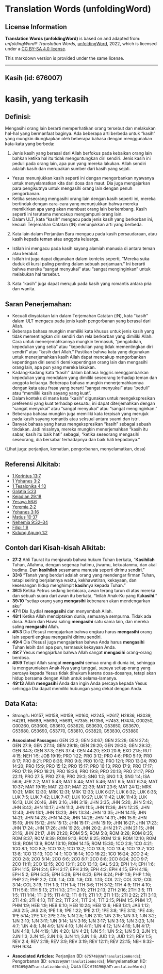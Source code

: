 # Translation Words (unfoldingWord)

## License Information

**Translation Words (unfoldingWord)** is based on and adapted from: _unfoldingWord® Translation Words_, [unfoldingWord](https://unfoldingword.org/utw), 2022, which is licensed under a [CC BY-SA 4.0 license](https://creativecommons.org/licenses/by-sa/4.0/legalcode.en).

This markdown version is provided under the same license.



--------------------------------

## Kasih (id: 676007)

kasih, yang terkasih
====================

Definisi:
---------

Mengasihi orang lain berarti memperhatikan orang tersebut dan melakukan hal\-hal yang bermanfaat baginya. Ada beberapa arti berbeda untuk “kasih” yang mungkin diungkapkan oleh beberapa bahasa dengan menggunakan kata\-kata yang berbeda:

1. Jenis kasih yang berasal dari Allah berfokus pada kebaikan orang lain bahkan ketika hal itu tidak menguntungkan diri sendiri. Jenis kasih ini peduli pada orang lain, apa pun yang mereka lakukan. Allah sendiri adalah kasih dan merupakan sumber dari kasih yang sejati.

* Yesus menunjukkan kasih seperti ini dengan mengorbankan nyawanya untuk menyelamatkan kita dari dosa dan maut. Dia juga mengajarkan para pengikutnya untuk mengasihi orang lain dengan penuh pengorbanan.
* Ketika seseorang mengasihi orang lain dengan kasih seperti ini, mereka bertindak dengan cara\-cara yang menunjukkan bahwa mereka memikirkan apa yang akan membuat orang lain berkembang. Kasih seperti ini terutama mencakup mengampuni orang lain.
* Dalam ULT, kata “kasih” mengacu pada jenis kasih yang berkorban ini, kecuali Terjemahan Catatan (tN) menunjukkan arti yang berbeda.

2. Kata lain dalam Perjanjian Baru mengacu pada kasih persaudaraan, atau kasih kepada teman atau anggota keluarga.

* Istilah ini mengacu pada kasih sayang alamiah manusia di antara teman atau kerabat.
* Istilah ini juga dapat digunakan dalam konteks seperti, “Mereka suka duduk di kursi paling penting dalam sebuah perjamuan.” Ini berarti bahwa mereka “sangat menyukai” atau “sangat menginginkan” untuk melakukan hal tersebut.

3. Kata “kasih” juga dapat merujuk pada kasih yang romantis antara pria dan wanita.

Saran Penerjemahan:
-------------------

* Kecuali dinyatakan lain dalam Terjemahan Catatan (tN), kata “kasih” dalam ULT mengacu pada jenis kasih pengorbanan yang berasal dari Allah.
* Beberapa bahasa mungkin memiliki kata khusus untuk jenis kasih yang tidak mementingkan diri sendiri dan rela berkorban yang dimiliki Allah. Cara untuk menerjemahkannya mungkin termasuk, “pengabdian, kepedulian yang setia” atau “kepedulian yang tidak mementingkan diri sendiri” atau “kasih dari Allah.” Pastikan bahwa kata yang digunakan untuk menerjemahkan kasih Allah dapat mencakup mengorbankan kepentingan diri sendiri demi kepentingan orang lain dan mengasihi orang lain, apa pun yang mereka lakukan.
* Kadang\-kadang kata “kasih” dalam bahasa Inggris menggambarkan kepedulian yang mendalam yang dimiliki seseorang terhadap teman dan anggota keluarga. Beberapa bahasa mungkin menerjemahkannya dengan kata atau frasa yang berarti “sangat menyukai” atau “peduli” atau “memiliki kasih sayang yang kuat”.
* Dalam konteks di mana kata “kasih” digunakan untuk mengekspresikan preferensi yang kuat terhadap sesuatu, ini dapat diterjemahkan dengan “sangat menyukai” atau “sangat menyukai” atau “sangat menginginkan.”
* Beberapa bahasa mungkin juga memiliki kata terpisah yang merujuk pada kasih sayang romantis atau seksual antara suami dan istri.
* Banyak bahasa yang harus mengekspresikan “kasih” sebagai sebuah tindakan. Jadi misalnya, mereka mungkin menerjemahkan “kasih itu sabar, kasih itu baik hati” sebagai, “ketika seseorang mengasihi seseorang, dia bersabar terhadapnya dan baik hati kepadanya.”

(Lihat juga: perjanjian, kematian, pengorbanan, menyelamatkan, dosa)

Referensi Alkitab:
------------------

* [1 Korintus 13:7](https://ref.ly/1Cor0:0)
* [1 Yohanes 3:2](https://ref.ly/1John0:0)
* [1 Tesalonika 4:10](https://ref.ly/1Thess0:0)
* [Galatia 5:23](https://ref.ly/Gal5:23)
* [Kejadian 29:18](https://ref.ly/Gen29:18)
* [Yesaya 56:6](https://ref.ly/Isa56:6)
* [Yeremia 2:2](https://ref.ly/Jer2:2)
* [Yohanes 3:16](https://ref.ly/John3:16)
* [Matius 10:37](https://ref.ly/Matt10:37)
* [Nehemia 9:32–34](https://ref.ly/Neh9:32-Neh9:34)
* [Filipi 1:9](https://ref.ly/Phil1:9)
* [Kidung Agung 1:2](https://ref.ly/Song0:0)

Contoh dari Kisah\-kisah Alkitab:
---------------------------------

* **27:2** Ahli Taurat itu menjawab bahwa hukum Tuhan berkata, “**Kasihilah** Tuhan, Allahmu, dengan segenap hatimu, jiwamu, kekuatanmu, dan akal budimu. Dan **kasihilah** sesamamu manusia seperti dirimu sendiri.”
* **33:8** “Tanah yang berduri adalah orang yang mendengar firman Tuhan, tetapi seiring berjalannya waktu, kekhawatiran, kekayaan, dan kesenangan hidup menghimpit **kasih**nya kepada Tuhan.”
* **36:5** Ketika Petrus sedang berbicara, awan terang turun di atas mereka dan sebuah suara dari awan itu berkata, “Inilah Anak\-Ku yang Ku**kasihi**.”
* **39:10** “setiap orang yang **mengasihi** kebenaran akan mendengarkan aku”
* **47:1** Dia (Lydia) **mengasihi** dan menyembah Allah.
* **48:1** Ketika Allah menciptakan dunia, semuanya sempurna. Tidak ada dosa. Adam dan Hawa saling **mengasihi** satu sama lain, dan mereka saling **mengasihi** Allah.
* **49:3** Dia (Yesus) mengajarkan bahwa engkau harus **mengasihi** orang lain seperti engkau mengasihi dirimu sendiri.
* **49:4** Dia (Yesus) juga mengajarkan bahwa Anda harus **mengasihi** Tuhan lebih dari apa pun, termasuk kekayaan Anda.
* **49:7** Yesus mengajarkan bahwa Allah sangat **mengasihi** orang\-orang berdosa.
* **49:9** Tetapi Allah sangat **mengasihi** semua orang di dunia ini, sehingga Ia mengaruniakan Anak\-Nya yang tunggal, supaya setiap orang yang percaya kepada Yesus tidak dihukum karena dosa\-dosanya, tetapi akan hidup bersama dengan Allah untuk selama\-lamanya.
* **49:13** Allah **mengasihi** Anda dan ingin Anda percaya kepada Yesus sehingga Dia dapat memiliki hubungan yang dekat dengan Anda.

Data Kata:
----------

* Strong’s: H0157, H0158, H0159, H0160, H2245, H2617, H2836, H3039, H4261, H5689, H5690, H5691, H7355, H7356, H7453, H7474, G00250, G00260, G53600, G53610, G53620, G53630, G53650, G53670, G53680, G53690, G53770, G53810, G53820, G53830, G53880

* **Associated Passages:** GEN 22:2; GEN 24:67; GEN 25:28; GEN 27:4; GEN 27:9; GEN 27:14; GEN 29:18; GEN 29:20; GEN 29:30; GEN 29:32; GEN 34:3; GEN 37:3; GEN 37:4; GEN 44:20; EXO 20:6; EXO 21:5; RUT 4:15; NEH 1:5; JOB 19:19; PRO 1:22; PRO 3:12; PRO 4:6; PRO 5:19; PRO 8:17; PRO 8:21; PRO 8:36; PRO 9:8; PRO 10:12; PRO 12:1; PRO 13:24; PRO 14:20; PRO 15:9; PRO 15:12; PRO 15:17; PRO 16:13; PRO 17:9; PRO 17:17; PRO 17:19; PRO 18:21; PRO 18:24; PRO 19:8; PRO 20:13; PRO 21:17; PRO 22:11; PRO 27:5; PRO 27:6; PRO 29:3; SNG 1:2; SNG 1:3; SNG 1:4; ISA 56:6; JER 2:2; MAT 5:43; MAT 5:44; MAT 5:46; MAT 6:5; MAT 6:24; MAT 10:37; MAT 19:19; MAT 22:37; MAT 22:39; MAT 23:6; MAT 24:12; MRK 10:21; MRK 12:30; MRK 12:31; MRK 12:33; LUK 6:27; LUK 6:32; LUK 6:35; LUK 7:5; LUK 7:42; LUK 7:47; LUK 10:27; LUK 11:42; LUK 11:43; LUK 16:13; LUK 20:46; JHN 3:16; JHN 3:19; JHN 3:35; JHN 5:20; JHN 5:42; JHN 8:42; JHN 10:17; JHN 11:3; JHN 11:5; JHN 11:36; JHN 12:25; JHN 12:43; JHN 13:1; JHN 13:23; JHN 13:34; JHN 13:35; JHN 14:15; JHN 14:21; JHN 14:23; JHN 14:24; JHN 14:28; JHN 14:31; JHN 15:9; JHN 15:10; JHN 15:12; JHN 15:13; JHN 15:17; JHN 15:19; JHN 16:27; JHN 17:23; JHN 17:24; JHN 17:26; JHN 19:26; JHN 20:2; JHN 21:7; JHN 21:15; JHN 21:16; JHN 21:17; JHN 21:20; ROM 5:5; ROM 5:8; ROM 8:28; ROM 8:35; ROM 8:37; ROM 8:39; ROM 9:13; ROM 9:25; ROM 12:9; ROM 12:10; ROM 13:8; ROM 13:9; ROM 13:10; ROM 14:15; ROM 15:30; 1CO 2:9; 1CO 4:21; 1CO 8:1; 1CO 8:3; 1CO 13:1; 1CO 13:2; 1CO 13:3; 1CO 13:4; 1CO 13:7; 1CO 13:8; 1CO 13:13; 1CO 14:1; 1CO 16:14; 1CO 16:22; 1CO 16:24; 2CO 2:4; 2CO 2:8; 2CO 5:14; 2CO 6:6; 2CO 8:7; 2CO 8:8; 2CO 8:24; 2CO 9:7; 2CO 11:11; 2CO 12:15; 2CO 13:11; 2CO 13:13; GAL 5:23; EPH 1:4; EPH 1:6; EPH 1:15; EPH 2:4; EPH 3:17; EPH 3:19; EPH 4:2; EPH 4:15; EPH 4:16; EPH 5:2; EPH 5:25; EPH 5:28; EPH 6:23; EPH 6:24; PHP 1:9; PHP 1:16; PHP 2:1; PHP 2:2; COL 1:4; COL 1:8; COL 1:13; COL 2:2; COL 3:12; COL 3:14; COL 3:19; 1TH 1:3; 1TH 1:4; 1TH 3:6; 1TH 3:12; 1TH 4:9; 1TH 4:10; 1TH 5:8; 1TH 5:13; 2TH 1:3; 2TH 2:10; 2TH 2:13; 2TH 2:16; 2TH 3:5; 1TI 1:5; 1TI 1:14; 1TI 2:15; 1TI 4:12; 1TI 6:11; 2TI 1:7; 2TI 1:13; 2TI 2:22; 2TI 3:10; 2TI 4:8; 2TI 4:10; TIT 2:2; TIT 2:4; TIT 3:4; TIT 3:15; PHM 1:5; PHM 1:7; PHM 1:9; HEB 1:9; HEB 6:10; HEB 10:24; HEB 12:6; HEB 13:1; JAS 1:12; JAS 2:5; JAS 2:8; 1PE 1:8; 1PE 1:22; 1PE 2:17; 1PE 3:8; 1PE 3:10; 1PE 4:8; 1PE 5:14; 2PE 1:7; 2PE 2:15; 1JN 2:5; 1JN 2:10; 1JN 2:15; 1JN 3:1; 1JN 3:2; 1JN 3:10; 1JN 3:11; 1JN 3:14; 1JN 3:16; 1JN 3:17; 1JN 3:18; 1JN 3:23; 1JN 4:7; 1JN 4:8; 1JN 4:9; 1JN 4:10; 1JN 4:11; 1JN 4:12; 1JN 4:16; 1JN 4:17; 1JN 4:18; 1JN 4:19; 1JN 4:20; 1JN 4:21; 1JN 5:1; 1JN 5:2; 1JN 5:3; 2JN 1:1; 2JN 1:3; 2JN 1:5; 2JN 1:6; 3JN 1:1; 3JN 1:6; JUD 1:2; JUD 1:21; REV 1:5; REV 2:4; REV 2:19; REV 3:9; REV 3:19; REV 12:11; REV 22:15; NEH 9:32–NEH 9:34
* **Associated Articles:** Perjanjian (ID: `675748@UWTranslationWords`); Pengorbanan (ID: `676159@UWTranslationWords`); Menyelamatkan (ID: `676169@UWTranslationWords`); Dosa (ID: `676196@UWTranslationWords`)

